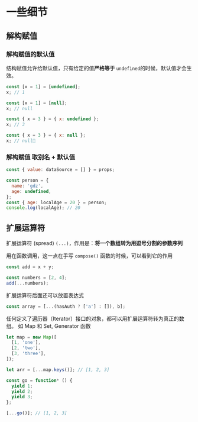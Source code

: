 # 一些细节

## 解构赋值

### 解构赋值的默认值

结构赋值允许给默认值，只有给定的值<strong>严格等于</strong> <code>undefined</code>的时候，默认值才会生效。

```javascript
const [x = 1] = [undefined];
x; // 1

const [x = 1] = [null];
x; // null

const { x = 3 } = { x: undefined };
x; // 3

const { x = 3 } = { x: null };
x; // null
```

### 解构赋值 取别名 + 默认值

```javascript
const { value: dataSource = [] } = props;

const person = {
  name: 'gdz',
  age: undefined,
};
const { age: localAge = 20 } = person;
console.log(localAge); // 20
```

## 扩展运算符

扩展运算符 (spread) `(...)`，作用是：**将一个数组转为用逗号分割的参数序列**

用在函数调用，这一点在手写 `compose()` 函数的时候，可以看到它的作用

```javascript
const add = x + y;

const numbers = [2, 4];
add(...numbers);
```

扩展运算符后面还可以放置表达式

```javascript
const array = [...(hasAuth ? ['a'] : []), b];
```

任何定义了遍历器（Iterator）接口的对象，都可以用扩展运算符转为真正的数组。
如 Map 和 Set, Generator 函数

```javascript
let map = new Map([
  [1, 'one'],
  [2, 'two'],
  [3, 'three'],
]);

let arr = [...map.keys()]; // [1, 2, 3]
```

```javascript
const go = function* () {
  yield 1;
  yield 2;
  yield 3;
};

[...go()]; // [1, 2, 3]
```
